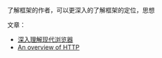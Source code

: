 了解框架的作者，可以更深入的了解框架的定位，思想

文章：
- [深入理解现代浏览器](https://juejin.cn/post/6844903860612366350)
- [An overview of HTTP](https://udn.realityripple.com/docs/Web/HTTP/Overview)

